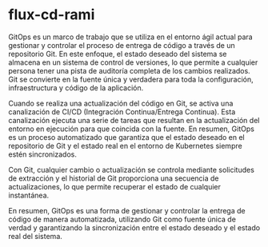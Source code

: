 # flux-cd-rami

GitOps es un marco de trabajo que se utiliza en el entorno ágil actual para gestionar y controlar el proceso de entrega de código a través de un repositorio Git. En este enfoque, el estado deseado del sistema se almacena en un sistema de control de versiones, lo que permite a cualquier persona tener una pista de auditoría completa de los cambios realizados. Git se convierte en la fuente única y verdadera para toda la configuración, infraestructura y código de la aplicación.

Cuando se realiza una actualización del código en Git, se activa una canalización de CI/CD (Integración Continua/Entrega Continua). Esta canalización ejecuta una serie de tareas que resultan en la actualización del entorno en ejecución para que coincida con la fuente. En resumen, GitOps es un proceso automatizado que garantiza que el estado deseado en el repositorio de Git y el estado real en el entorno de Kubernetes siempre estén sincronizados.

Con Git, cualquier cambio o actualización se controla mediante solicitudes de extracción y el historial de Git proporciona una secuencia de actualizaciones, lo que permite recuperar el estado de cualquier instantánea.

En resumen, GitOps es una forma de gestionar y controlar la entrega de código de manera automatizada, utilizando Git como fuente única de verdad y garantizando la sincronización entre el estado deseado y el estado real del sistema.
